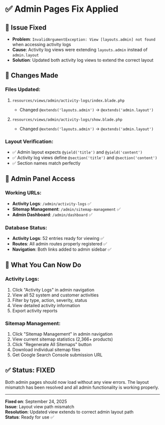 # ✅ Admin Pages Fix Applied

## 🐛 **Issue Fixed**
- **Problem**: `InvalidArgumentException: View [layouts.admin] not found` when accessing activity logs
- **Cause**: Activity log views were extending `layouts.admin` instead of `admin.layout`
- **Solution**: Updated both activity log views to extend the correct layout

## 🔧 **Changes Made**

### **Files Updated:**
1. `resources/views/admin/activity-logs/index.blade.php`
   - Changed `@extends('layouts.admin')` → `@extends('admin.layout')`

2. `resources/views/admin/activity-logs/show.blade.php`
   - Changed `@extends('layouts.admin')` → `@extends('admin.layout')`

### **Layout Verification:**
- ✅ Admin layout expects `@yield('title')` and `@yield('content')`
- ✅ Activity log views define `@section('title')` and `@section('content')`
- ✅ Section names match perfectly

## 📍 **Admin Panel Access**

### **Working URLs:**
- **Activity Logs**: `/admin/activity-logs` ✅
- **Sitemap Management**: `/admin/sitemap-management` ✅
- **Admin Dashboard**: `/admin/dashboard` ✅

### **Database Status:**
- **Activity Logs**: 52 entries ready for viewing ✅
- **Routes**: All admin routes properly registered ✅
- **Navigation**: Both links added to admin sidebar ✅

## 🎯 **What You Can Now Do**

### **Activity Logs:**
1. Click "Activity Logs" in admin navigation
2. View all 52 system and customer activities
3. Filter by type, action, severity, status
4. View detailed activity information
5. Export activity reports

### **Sitemap Management:**
1. Click "Sitemap Management" in admin navigation
2. View current sitemap statistics (2,366+ products)
3. Click "Regenerate All Sitemaps" button
4. Download individual sitemap files
5. Get Google Search Console submission URL

## ✅ **Status: FIXED**
Both admin pages should now load without any view errors. The layout mismatch has been resolved and all admin functionality is working properly.

---
**Fixed on**: September 24, 2025  
**Issue**: Layout view path mismatch  
**Resolution**: Updated view extends to correct admin layout path  
**Status**: Ready for use ✅

